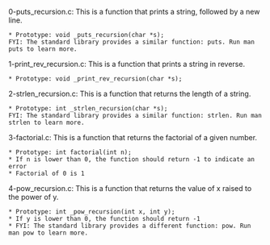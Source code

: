 0-puts_recursion.c: This is a function that prints a string, followed by a new line.

	* Prototype: void _puts_recursion(char *s);
	FYI: The standard library provides a similar function: puts. Run man puts to learn more.

1-print_rev_recursion.c: This is a function that prints a string in reverse.

	* Prototype: void _print_rev_recursion(char *s);

2-strlen_recursion.c: This is a function that returns the length of a string.

	* Prototype: int _strlen_recursion(char *s);
	FYI: The standard library provides a similar function: strlen. Run man strlen to learn more.

3-factorial.c: This is a function that returns the factorial of a given number.

	* Prototype: int factorial(int n);
	* If n is lower than 0, the function should return -1 to indicate an error
	* Factorial of 0 is 1

4-pow_recursion.c: This is a function that returns the value of x raised to the power of y.

	* Prototype: int _pow_recursion(int x, int y);
	* If y is lower than 0, the function should return -1
	* FYI: The standard library provides a different function: pow. Run man pow to learn more.
